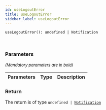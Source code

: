 ```yaml
---
id: useLogoutError
title: useLogoutError
sidebar_label: useLogoutError
---
```


```tsx
useLogoutError(): undefined | Notification
```
<br/>



### Parameters

<font size="2"><i>(Mandatory parameters are in bold)</i></font>

| Parameters | Type | Description |
| --------- | ---- | ----------- |


### Return



The return is of type <code>undefined | [Notification](/framework-api/interfaces/Notification.md)</code>